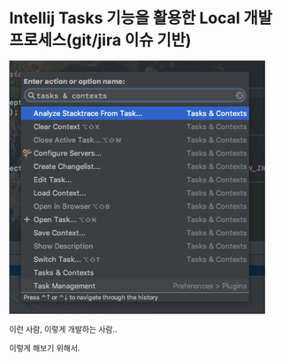 # Intellij Tasks 기능을 활용한 Local 개발 프로세스(git/jira 이슈 기반)

![tasks](./intellij-task-01.png)



이런 사람, 이렇게 개발하는 사람..

이렇게 해보기 위해서.

